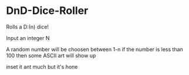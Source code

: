 # DnD-Dice-Roller
Rolls a D:(n) dice! 

Input an integer N

A random number will be choosen between 1-n if the number is less than 100 then some ASCII art will show up

inset it ant much but it's hone
